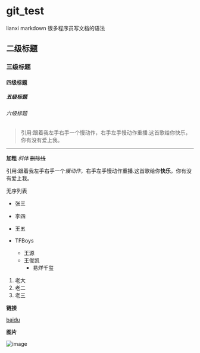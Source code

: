 # git_test
lianxi
markdown 很多程序员写文档的语法

## 二级标题

### 三级标题

#### 四级标题

##### 五级标题

###### 六级标题

>引用:跟着我左手右手一个慢动作，右手左手慢动作重播.这首歌给你快乐，你有没有爱上我。

---

**加粗**
*斜体*
~~删除线~~

引用:跟着我左手右手一个*慢动作*，右手左手慢动作重播.这首歌给你**快乐**，你有没有爱上我。

无序列表
+ 张三
+ 李四
+ 王五

+ TFBoys
	- 王源
	- 王俊凯
		- 易烊千玺
		
1. 老大
2. 老二
3. 老三

**链接**

[baidu](https://baidu.com)

**图片**

![image](https://www.baidu.com/img/bd_logo1.png)
